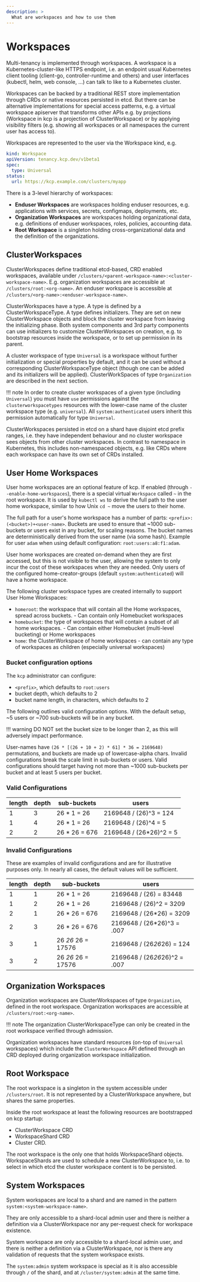 ```yaml
---
description: >
  What are workspaces and how to use them
---
```


# Workspaces

Multi-tenancy is implemented through workspaces. A workspace is a Kubernetes-cluster-like
HTTPS endpoint, i.e. an endpoint usual Kubernetes client tooling (client-go, controller-runtime
and others) and user interfaces (kubectl, helm, web console, ...) can talk to like to a
Kubernetes cluster.

Workspaces can be backed by a traditional REST store implementation through CRDs
or native resources persisted in etcd. But there can be alternative implementations
for special access patterns, e.g. a virtual workspace apiserver that transforms
other APIs e.g. by projections (Workspace in kcp is a projection of ClusterWorkspace)
or by applying visibility filters (e.g. showing all workspaces or all namespaces
the current user has access to).

Workspaces are represented to the user via the Workspace kind, e.g.

```yaml
kind: Workspace
apiVersion: tenancy.kcp.dev/v1beta1
spec:
  type: Universal
status:
  url: https://kcp.example.com/clusters/myapp
```

There is a 3-level hierarchy of workspaces:

- **Enduser Workspaces** are workspaces holding enduser resources, e.g.
  applications with services, secrets, configmaps, deployments, etc.
- **Organization Workspaces** are workspaces holding organizational data,
  e.g. definitions of enduser workspaces, roles, policies, accounting data.
- **Root Workspace** is a singleton holding cross-organizational data and
  the definition of the organizations.

## ClusterWorkspaces

ClusterWorkspaces define traditional etcd-based, CRD enabled workspaces, available
under `/clusters/<parent-workspace-name>:<cluster-workspace-name>`. E.g. organization
workspaces are accessible at `/clusters/root:<org-name>`. An enduser workspace is
accessible at `/clusters/<org-name>:<enduser-workspace-name>`.

ClusterWorkspaces have a type. A type is defined by a ClusterWorkspaceType. A type
defines initializers. They are set on new ClusterWorkspace objects and block the
cluster workspace from leaving the initializing phase. Both system components and
3rd party components can use initializers to customize ClusterWorkspaces on creation,
e.g. to bootstrap resources inside the workspace, or to set up permission in its parent.

A cluster workspace of type `Universal` is a workspace without further initialization
or special properties by default, and it can be used without a corresponding
ClusterWorkspaceType object (though one can be added and its initializers will be
applied). ClusterWorkSpaces of type `Organization` are described in the next section.

!!! note
    In order to create cluster workspaces of a given type (including `Universal`)
    you must have `use` permissions against the `clusterworkspacetypes` resources with the
    lower-case name of the cluster workspace type (e.g. `universal`). All `system:authenticated`
    users inherit this permission automatically for type `Universal`.

ClusterWorkspaces persisted in etcd on a shard have disjoint etcd prefix ranges, i.e.
they have independent behaviour and no cluster workspace sees objects from other
cluster workspaces. In contrast to namespace in Kubernetes, this includes non-namespaced
objects, e.g. like CRDs where each workspace can have its own set of CRDs installed.

## User Home Workspaces

User home workspaces are an optional feature of kcp. If enabled (through `--enable-home-workspaces`), there is a special
virtual `Workspace` called `~` in the root workspace. It is used by `kubectl ws` to derive the full path to the user
home workspace, similar to how Unix `cd ~` move the users to their home.

The full path for a user's home workspace has a number of parts: `<prefix>:(<bucket>)+<user-name>`. Buckets are used to
ensure that ~1000 sub-buckets or users exist in any bucket, for scaling reasons. The bucket names are deterministically
derived from the user name (via some hash). Example for user `adam` when using default configuration:
`root:users:a8:f1:adam`.

User home workspaces are created on-demand when they are first accessed, but this is not visible to the user, allowing
the system to only incur the cost of these workspaces when they are needed. Only users of the configured
home-creator-groups (default `system:authenticated`) will have a home workspace.

The following cluster workspace types are created internally to support User Home Workspaces:

- `homeroot`: the workspace that will contain all the Home workspaces, spread across buckets. - Can contain only Homebucket workspaces
- `homebucket`: the type of workspaces that will contain a subset of all home workspaces. - Can contain either Homebucket (multi-level bucketing) or Home workspaces
- `home`: the ClusterWorkspace of home workspaces - can contain any type of workspaces as children (especially universal workspaces)

### Bucket configuration options

The `kcp` administrator can configure:

- `<prefix>`, which defaults to `root:users`
- bucket depth, which defaults to 2
- bucket name length, in characters, which defaults to 2

The following outlines valid configuration options. With the default setup, ~5 users or ~700 sub-buckets will be in
any bucket.

!!! warning
    DO NOT set the bucket size to be longer than 2, as this will adversely impact performance.

User-names have `(26 * [(26 + 10 + 2) * 61] * 36 = 2169648)` permutations, and buckets are made up of lowercase-alpha
chars.  Invalid configurations break the scale limit in sub-buckets or users. Valid configurations should target
having not more than ~1000 sub-buckets per bucket and at least 5 users per bucket.

### Valid Configurations

|length|depth|sub-buckets|users|
|------|-----|-----------|-----|
|1     |3    |26 * 1 = 26|2169648 / (26)^3 = 124 |
|1     |4    |26 * 1 = 26|2169648 / (26)^4 = 5 |
|2     |2    |26 * 26 = 676|2169648 / (26*26)^2 = 5 |

### Invalid Configurations

These are examples of invalid configurations and are for illustrative purposes only. In nearly all cases, the default values
will be sufficient.

|length|depth|sub-buckets|users|
|------|-----|-----------|-----|
|1     |1    |26 * 1 = 26|2169648 / (26) = 83448 |
|1     |2    |26 * 1 = 26|2169648 / (26)^2 = 3209 |
|2     |1    |26 * 26 = 676|2169648 / (26*26) = 3209 |
|2     |3    |26 * 26 = 676|2169648 / (26*26)^3 = .007 |
|3     |1    |26 *26* 26 = 17576|2169648 / (26*26*26) = 124 |
|3     |2    |26 *26* 26 = 17576|2169648 / (26*26*26)^2 = .007 |

## Organization Workspaces

Organization workspaces are ClusterWorkspaces of type `Organization`, defined in the
root workspace. Organization workspaces are accessible at `/clusters/root:<org-name>`.

!!! note
    The organization ClusterWorkspaceType can only be created in the root workspace
    verified through admission.

Organization workspaces have standard resources (on-top of `Universal` workspaces)
which include the `ClusterWorkspace` API defined through an CRD deployed during
organization workspace initialization.

## Root Workspace

The root workspace is a singleton in the system accessible under `/clusters/root`.
It is not represented by a ClusterWorkspace anywhere, but shares the same properties.

Inside the root workspace at least the following resources are bootstrapped on
kcp startup:

- ClusterWorkspace CRD
- WorkspaceShard CRD
- Cluster CRD.

The root workspace is the only one that holds WorkspaceShard objects. WorkspaceShards
are used to schedule a new ClusterWorkspace to, i.e. to select in which etcd the
cluster workspace content is to be persisted.

## System Workspaces

System workspaces are local to a shard and are named in the pattern `system:<system-workspace-name>`.

They are only accessible to a shard-local admin user and there is neither a definition
via a ClusterWorkspace nor any per-request check for workspace existence.

System workspace are only accessible to a shard-local admin user, and there is
neither a definition via a ClusterWorkspace, nor is there any validation of requests
that the system workspace exists.

The `system:admin` system workspace is special as it is also accessible through `/`
of the shard, and at `/cluster/system:admin` at the same time.
